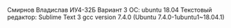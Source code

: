 Смирнов Владислав ИУ4-32Б Вариант 3
OC: ubuntu 18.04
Текстовый редактор: Sublime Text 3
gcc version 7.4.0 (Ubuntu 7.4.0-1ubuntu1~18.04.1) 